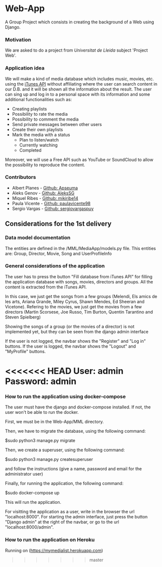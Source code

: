 # Web-App

A Group Project which consists in creating the background of a Web using Django.

### Motivation

We are asked to do a project from _Universitat de Lleida_ subject 'Project Web'.

### Application idea

We will make a kind of media database which includes music, movies, etc. using the [iTunes API](https://affiliate.itunes.apple.com/resources/documentation/itunes-store-web-service-search-api/) without affiliating where the user can search content in our D.B. and it will be shown all the information about the result.
The user can sing up and log in to a personal space with its information and some additional functionalities such as:

* Creating playlists
* Possibility to rate the media
* Possibility to comment the media
* Send private messages between other users
* Create their own playlists
* Mark the media with a status
    * Plan to listen/watch
    * Currently watching
    * Completed

Moreover, we will use a Free API such as YouTube or SoundCloud to allow the possibility to reproduce the content.

### Contributors
* Albert Planes - [Github: Apseuma](http://github.com/Apseuma)
* Aleks Genov - [Github: AleksSG](http://github.com/AleksSG)
* Miquel Ribes - [Github: mikiribe14](http://github.com/mikiribe14)
* Paula Vicente - [Github: paulavicente98](http://github.com/paulavicente98)
* Sergio Vargas - [Github: sergiovargaspuy](http://github.com/sergiovargaspuy)

## Considerations for the 1st delivery

### Data model documentation
The entities are defined in the /MML/MediaApp/models.py file.
This entities are: Group, Director, Movie, Song and UserProfileInfo

### General considerations of the application

The user has to press the button "Fill database from iTunes API" for filling the application database with songs, movies, directors and groups. All the content is extracted from the iTunes API.

In this case, we just get the songs from a few groups (Melendi, Els amics de les arts, Ariana Grande, Miley Cyrus, Shawn Mendes, Ed Sheeran and Vicetone). Refering to the movies, we just get the movies from a few directors (Martin Scorsese, Joe Russo, Tim Burton, Quentin Tarantino  and Steven Spielberg)

Showing the songs of a group (or the movies of a director) is not implemented yet, but they can be seen from the django admin interface

If the user is not logged, the navbar shows the "Register" and "Log in" buttons. If the user is logged, the navbar shows the "Logout" and "MyProfile" buttons.

<<<<<<< HEAD
User: admin
Password: admin
=======
### How to run the application using docker-compose

The user must have the django and docker-compose installed. If not, the user won't be able to run the docker.


First, we must be in the Web-App/MML directory.

Then, we have to migrate the database, using the following command:

  $sudo python3 manage.py migrate

Then, we create a superuser, using the following command:

  $sudo python3 manage.py createsuperuser

and follow the instructions (give a name, password and email for the administrator user)


Finally, for running the application, the following command:

  $sudo docker-compose up


This will run the application.

For visitting the application as a user, write in the browser the url "localhost:8000".
For starting the admin interface, just press the button "Django admin" at the right of the navbar, or go to the url "localhost:8000/admin".

### How to run the application on Heroku
Running on (https://mymedialist.herokuapp.com)
>>>>>>> master
